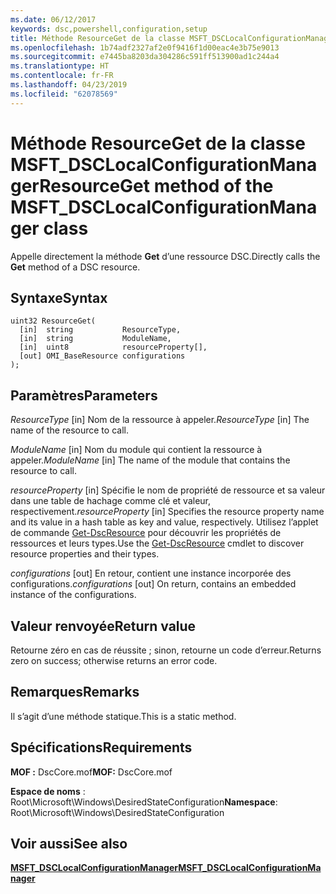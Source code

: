 ```yaml
---
ms.date: 06/12/2017
keywords: dsc,powershell,configuration,setup
title: Méthode ResourceGet de la classe MSFT_DSCLocalConfigurationManager
ms.openlocfilehash: 1b74adf2327af2e0f9416f1d00eac4e3b75e9013
ms.sourcegitcommit: e7445ba8203da304286c591ff513900ad1c244a4
ms.translationtype: HT
ms.contentlocale: fr-FR
ms.lasthandoff: 04/23/2019
ms.locfileid: "62078569"
---
```

# <a name="resourceget-method-of-the-msftdsclocalconfigurationmanager-class"></a><span data-ttu-id="9f684-103">Méthode ResourceGet de la classe MSFT_DSCLocalConfigurationManager</span><span class="sxs-lookup"><span data-stu-id="9f684-103">ResourceGet method of the MSFT_DSCLocalConfigurationManager class</span></span>

<span data-ttu-id="9f684-104">Appelle directement la méthode **Get** d’une ressource DSC.</span><span class="sxs-lookup"><span data-stu-id="9f684-104">Directly calls the **Get** method of a DSC resource.</span></span>

## <a name="syntax"></a><span data-ttu-id="9f684-105">Syntaxe</span><span class="sxs-lookup"><span data-stu-id="9f684-105">Syntax</span></span>

```mof
uint32 ResourceGet(
  [in]  string           ResourceType,
  [in]  string           ModuleName,
  [in]  uint8            resourceProperty[],
  [out] OMI_BaseResource configurations
);
```

## <a name="parameters"></a><span data-ttu-id="9f684-106">Paramètres</span><span class="sxs-lookup"><span data-stu-id="9f684-106">Parameters</span></span>

<span data-ttu-id="9f684-107">*ResourceType* \[in\] Nom de la ressource à appeler.</span><span class="sxs-lookup"><span data-stu-id="9f684-107">*ResourceType* \[in\] The name of the resource to call.</span></span>

<span data-ttu-id="9f684-108">*ModuleName* \[in\] Nom du module qui contient la ressource à appeler.</span><span class="sxs-lookup"><span data-stu-id="9f684-108">*ModuleName* \[in\] The name of the module that contains the resource to call.</span></span>

<span data-ttu-id="9f684-109">*resourceProperty* \[in\] Spécifie le nom de propriété de ressource et sa valeur dans une table de hachage comme clé et valeur, respectivement.</span><span class="sxs-lookup"><span data-stu-id="9f684-109">*resourceProperty* \[in\] Specifies the resource property name and its value in a hash table as key and value, respectively.</span></span> <span data-ttu-id="9f684-110">Utilisez l’applet de commande [Get-DscResource](/powershell/module/PSDesiredStateConfiguration/Get-DscResource) pour découvrir les propriétés de ressources et leurs types.</span><span class="sxs-lookup"><span data-stu-id="9f684-110">Use the [Get-DscResource](/powershell/module/PSDesiredStateConfiguration/Get-DscResource) cmdlet to discover resource properties and their types.</span></span>

<span data-ttu-id="9f684-111">*configurations* \[out\] En retour, contient une instance incorporée des configurations.</span><span class="sxs-lookup"><span data-stu-id="9f684-111">*configurations* \[out\] On return, contains an embedded instance of the configurations.</span></span>

## <a name="return-value"></a><span data-ttu-id="9f684-112">Valeur renvoyée</span><span class="sxs-lookup"><span data-stu-id="9f684-112">Return value</span></span>

<span data-ttu-id="9f684-113">Retourne zéro en cas de réussite ; sinon, retourne un code d’erreur.</span><span class="sxs-lookup"><span data-stu-id="9f684-113">Returns zero on success; otherwise returns an error code.</span></span>

## <a name="remarks"></a><span data-ttu-id="9f684-114">Remarques</span><span class="sxs-lookup"><span data-stu-id="9f684-114">Remarks</span></span>

<span data-ttu-id="9f684-115">Il s’agit d’une méthode statique.</span><span class="sxs-lookup"><span data-stu-id="9f684-115">This is a static method.</span></span>

## <a name="requirements"></a><span data-ttu-id="9f684-116">Spécifications</span><span class="sxs-lookup"><span data-stu-id="9f684-116">Requirements</span></span>

<span data-ttu-id="9f684-117">**MOF :** DscCore.mof</span><span class="sxs-lookup"><span data-stu-id="9f684-117">**MOF:** DscCore.mof</span></span>

<span data-ttu-id="9f684-118">**Espace de noms** : Root\Microsoft\Windows\DesiredStateConfiguration</span><span class="sxs-lookup"><span data-stu-id="9f684-118">**Namespace**: Root\Microsoft\Windows\DesiredStateConfiguration</span></span>

## <a name="see-also"></a><span data-ttu-id="9f684-119">Voir aussi</span><span class="sxs-lookup"><span data-stu-id="9f684-119">See also</span></span>

[<span data-ttu-id="9f684-120">**MSFT_DSCLocalConfigurationManager**</span><span class="sxs-lookup"><span data-stu-id="9f684-120">**MSFT_DSCLocalConfigurationManager**</span></span>](msft-dsclocalconfigurationmanager.md)